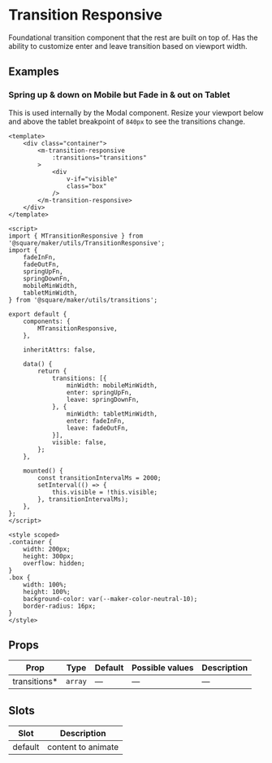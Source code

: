 # Transition Responsive

Foundational transition component that the rest are built on top of. Has the ability to customize enter and leave transition based on viewport width.

## Examples

### Spring up & down on Mobile but Fade in & out on Tablet

This is used internally by the Modal component. Resize your viewport below and above the tablet breakpoint of `840px` to see the transitions change.


```vue
<template>
	<div class="container">
		<m-transition-responsive
			:transitions="transitions"
		>
			<div
				v-if="visible"
				class="box"
			/>
		</m-transition-responsive>
	</div>
</template>

<script>
import { MTransitionResponsive } from '@square/maker/utils/TransitionResponsive';
import {
	fadeInFn,
	fadeOutFn,
	springUpFn,
	springDownFn,
	mobileMinWidth,
	tabletMinWidth,
} from '@square/maker/utils/transitions';

export default {
	components: {
		MTransitionResponsive,
	},

	inheritAttrs: false,

	data() {
		return {
			transitions: [{
				minWidth: mobileMinWidth,
				enter: springUpFn,
				leave: springDownFn,
			}, {
				minWidth: tabletMinWidth,
				enter: fadeInFn,
				leave: fadeOutFn,
			}],
			visible: false,
		};
	},

	mounted() {
		const transitionIntervalMs = 2000;
		setInterval(() => {
			this.visible = !this.visible;
		}, transitionIntervalMs);
	},
};
</script>

<style scoped>
.container {
	width: 200px;
	height: 300px;
	overflow: hidden;
}
.box {
	width: 100%;
	height: 100%;
	background-color: var(--maker-color-neutral-10);
	border-radius: 16px;
}
</style>
```

<!-- api-tables:start -->
## Props

| Prop         | Type    | Default | Possible values | Description |
| ------------ | ------- | ------- | --------------- | ----------- |
| transitions* | `array` | —       | —               | —           |


## Slots

| Slot    | Description        |
| ------- | ------------------ |
| default | content to animate |
<!-- api-tables:end -->
